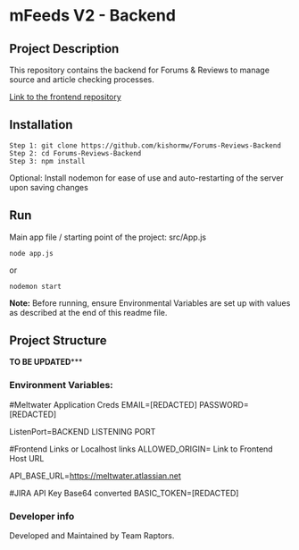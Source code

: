 # mFeeds V2 - Backend

## Project Description
This repository contains the backend for Forums & Reviews to manage source and article checking processes.

[Link to the frontend repository](https://github.com/kishormw/FnR-FE)

## Installation
```shell
Step 1: git clone https://github.com/kishormw/Forums-Reviews-Backend
Step 2: cd Forums-Reviews-Backend
Step 3: npm install
```

Optional: Install nodemon for ease of use and auto-restarting of the server upon saving changes

## Run

Main app file / starting point of the project: src/App.js

```shell
node app.js
```
or 
```shell
nodemon start
```

**Note:** Before running, ensure Environmental Variables are set up with values as described at the end of this readme file.

## Project Structure

****TO BE UPDATED*******

### Environment Variables:

#Meltwater Application Creds
EMAIL=[REDACTED]
PASSWORD=[REDACTED]

ListenPort=BACKEND LISTENING PORT

#Frontend Links or Localhost links 
ALLOWED_ORIGIN= Link to Frontend Host URL

API_BASE_URL=https://meltwater.atlassian.net

#JIRA API Key Base64 converted
BASIC_TOKEN=[REDACTED]

### Developer info
Developed and Maintained by Team Raptors.
